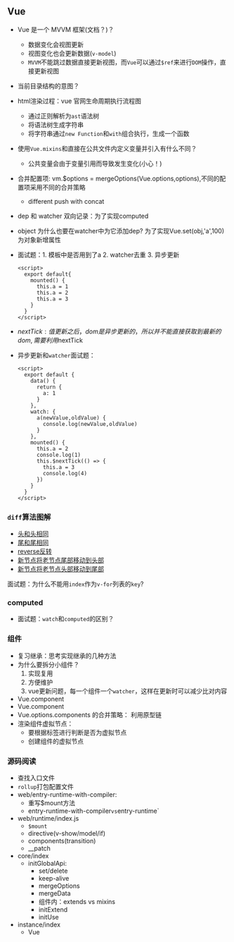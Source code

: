 ## Vue
* Vue 是一个 MVVM 框架(文档？)？
  * 数据变化会视图更新
  * 视图变化也会更新数据(`v-model`)
  * `MVVM`不能跳过数据直接更新视图，而`Vue`可以通过`$ref`来进行`DOM`操作，直接更新视图

* 当前目录结构的意图？

* html渲染过程：vue 官网生命周期执行流程图
  * 通过正则解析为`ast`语法树
  * 将语法树生成字符串
  * 将字符串通过`new Function`和`with`组合执行，生成一个函数
  
* 使用`Vue.mixins`和直接在公共文件内定义变量并引入有什么不同？
  * 公共变量会由于变量引用而导致发生变化(小心！)
  
* 合并配置项: vm.$options = mergeOptions(Vue.options,options),不同的配置项采用不同的合并策略
  * different push with concat
* dep 和 watcher 双向记录：为了实现computed
* object 为什么也要在watcher中为它添加dep? 为了实现Vue.set(obj,'a',100)为对象新增属性



* 面试题：1. 模板中是否用到了a 2. watcher去重 3. 异步更新
  ```vue
  <script>
    export default{
      mounted() {
        this.a = 1
        this.a = 2
        this.a = 3
      }
    }
  </script>
  ```
* $nextTick: 值更新之后，dom是异步更新的，所以并不能直接获取到最新的dom,需要利用$nextTick
* 异步更新和`watcher`面试题：
  ```vue
  <script>
    export default {
      data() {
        return {
          a: 1
        } 
      },
      watch: {
        a(newValue,oldValue) {
          console.log(newValue,oldValue)
        }
      },
      mounted() {
        this.a = 2
        console.log(1)
        this.$nextTick(() => {
          this.a = 3
          console.log(4)
        })
      }
    }
  </script>
  ```

### `diff`算法图解
* [头和头相同](https://excalidraw.com/#json=6323180297781248,5P1UibC53d7pFiPyG1gadw)
* [尾和尾相同](https://excalidraw.com/#json=6282157085425664,ShN7flboAy7R-H7f1Bpw3A)
* [reverse反转](https://excalidraw.com/#json=5717246110334976,tryA_tqRh4TgnV8KfiQS2w)
* [新节点将老节点尾部移动到头部](https://excalidraw.com/#json=5742657385005056,quCfr-Eipq7hHqyvcWdXeQ)
* [新节点将老节点头部移动到尾部](https://excalidraw.com/#json=5749951145443328,eP4pUJHAJu2ggUcY6McHEA)

面试题：为什么不能用`index`作为`v-for`列表的`key`?

### computed
* 面试题：`watch`和`computed`的区别？

### 组件
* 复习继承：思考实现继承的几种方法
* 为什么要拆分小组件？
  1. 实现复用
  2. 方便维护
  3. vue更新问题，每一个组件一个`watcher`，这样在更新时可以减少比对内容
* Vue.component
* Vue.component
* Vue.options.components 的合并策略： 利用原型链
* 渲染组件虚拟节点：
  * 要根据标签进行判断是否为虚拟节点
  * 创建组件的虚拟节点

### 源码阅读
* 查找入口文件
* `rollup`打包配置文件
* web/entry-runtime-with-compiler:
  * 重写$mount方法 
  * entry-runtime-with-compiler` vs `entry-runtime`
* web/runtime/index.js 
  * `$mount` 
  * directive(v-show/model/if) 
  * components(transition)
  * __patch
* core/index
  * initGlobalApi: 
     * set/delete
     * keep-alive
     * mergeOptions
     * mergeData
     * 组件内：extends vs mixins
     * initExtend
     * initUse
* instance/index
  * Vue
